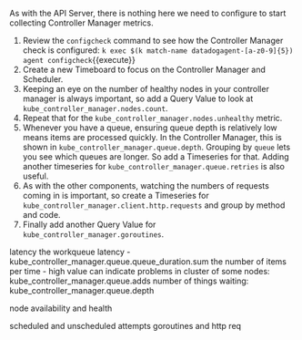 As with the API Server, there is nothing here we need to configure to start collecting Controller Manager metrics.

1. Review the `configcheck` command to see how the Controller Manager check is configured: `k exec $(k match-name datadogagent-[a-z0-9]{5}) agent configcheck`{{execute}}
1. Create a new Timeboard to focus on the Controller Manager and Scheduler.
1. Keeping an eye on the number of healthy nodes in your controller manager is always important, so add a Query Value to look at `kube_controller_manager.nodes.count`. 
1. Repeat that for the `kube_controller_manager.nodes.unhealthy` metric. 
1. Whenever you have a queue, ensuring queue depth is relatively low means items are processed quickly. In the Controller Manager, this is shown in `kube_controller_manager.queue.depth`. Grouping by `queue` lets you see which queues are longer. So add a Timeseries for that. Adding another timeseries for `kube_controller_manager.queue.retries` is also useful. 
1. As with the other components, watching the numbers of requests coming in is important, so create a Timeseries for `kube_controller_manager.client.http.requests` and group by method and code. 
1. Finally add another Query Value for `kube_controller_manager.goroutines`.


latency
the workqueue latency - kube_controller_manager.queue.queue_duration.sum
the number of items per time - high value can indicate problems in cluster of some nodes: kube_controller_manager.queue.adds
number of things waiting: kube_controller_manager.queue.depth


node availability and health

scheduled and unscheduled attempts
goroutines and http req

